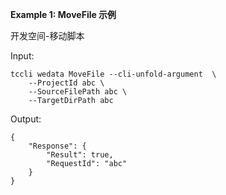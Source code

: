 **Example 1: MoveFile 示例**

开发空间-移动脚本

Input: 

```
tccli wedata MoveFile --cli-unfold-argument  \
    --ProjectId abc \
    --SourceFilePath abc \
    --TargetDirPath abc
```

Output: 
```
{
    "Response": {
        "Result": true,
        "RequestId": "abc"
    }
}
```

